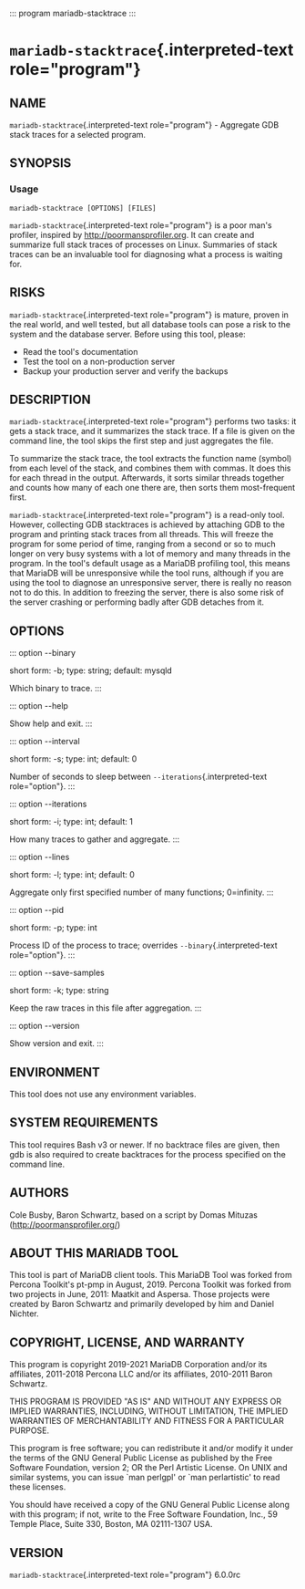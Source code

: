 ::: program
mariadb-stacktrace
:::

# `mariadb-stacktrace`{.interpreted-text role="program"}

## NAME

`mariadb-stacktrace`{.interpreted-text role="program"} - Aggregate GDB
stack traces for a selected program.

## SYNOPSIS

### Usage

    mariadb-stacktrace [OPTIONS] [FILES]

`mariadb-stacktrace`{.interpreted-text role="program"} is a poor man\'s
profiler, inspired by <http://poormansprofiler.org>. It can create and
summarize full stack traces of processes on Linux. Summaries of stack
traces can be an invaluable tool for diagnosing what a process is
waiting for.

## RISKS

`mariadb-stacktrace`{.interpreted-text role="program"} is mature, proven
in the real world, and well tested, but all database tools can pose a
risk to the system and the database server. Before using this tool,
please:

-   Read the tool\'s documentation
-   Test the tool on a non-production server
-   Backup your production server and verify the backups

## DESCRIPTION

`mariadb-stacktrace`{.interpreted-text role="program"} performs two
tasks: it gets a stack trace, and it summarizes the stack trace. If a
file is given on the command line, the tool skips the first step and
just aggregates the file.

To summarize the stack trace, the tool extracts the function name
(symbol) from each level of the stack, and combines them with commas. It
does this for each thread in the output. Afterwards, it sorts similar
threads together and counts how many of each one there are, then sorts
them most-frequent first.

`mariadb-stacktrace`{.interpreted-text role="program"} is a read-only
tool. However, collecting GDB stacktraces is achieved by attaching GDB
to the program and printing stack traces from all threads. This will
freeze the program for some period of time, ranging from a second or so
to much longer on very busy systems with a lot of memory and many
threads in the program. In the tool\'s default usage as a MariaDB
profiling tool, this means that MariaDB will be unresponsive while the
tool runs, although if you are using the tool to diagnose an
unresponsive server, there is really no reason not to do this. In
addition to freezing the server, there is also some risk of the server
crashing or performing badly after GDB detaches from it.

## OPTIONS

::: option
\--binary

short form: -b; type: string; default: mysqld

Which binary to trace.
:::

::: option
\--help

Show help and exit.
:::

::: option
\--interval

short form: -s; type: int; default: 0

Number of seconds to sleep between `--iterations`{.interpreted-text
role="option"}.
:::

::: option
\--iterations

short form: -i; type: int; default: 1

How many traces to gather and aggregate.
:::

::: option
\--lines

short form: -l; type: int; default: 0

Aggregate only first specified number of many functions; 0=infinity.
:::

::: option
\--pid

short form: -p; type: int

Process ID of the process to trace; overrides
`--binary`{.interpreted-text role="option"}.
:::

::: option
\--save-samples

short form: -k; type: string

Keep the raw traces in this file after aggregation.
:::

::: option
\--version

Show version and exit.
:::

## ENVIRONMENT

This tool does not use any environment variables.

## SYSTEM REQUIREMENTS

This tool requires Bash v3 or newer. If no backtrace files are given,
then gdb is also required to create backtraces for the process specified
on the command line.

## AUTHORS

Cole Busby, Baron Schwartz, based on a script by Domas Mituzas
(<http://poormansprofiler.org/>)

## ABOUT THIS MARIADB TOOL

This tool is part of MariaDB client tools. This MariaDB Tool was forked
from Percona Toolkit\'s pt-pmp in August, 2019. Percona Toolkit was
forked from two projects in June, 2011: Maatkit and Aspersa. Those
projects were created by Baron Schwartz and primarily developed by him
and Daniel Nichter.

## COPYRIGHT, LICENSE, AND WARRANTY

This program is copyright 2019-2021 MariaDB Corporation and/or its
affiliates, 2011-2018 Percona LLC and/or its affiliates, 2010-2011 Baron
Schwartz.

THIS PROGRAM IS PROVIDED \"AS IS\" AND WITHOUT ANY EXPRESS OR IMPLIED
WARRANTIES, INCLUDING, WITHOUT LIMITATION, THE IMPLIED WARRANTIES OF
MERCHANTABILITY AND FITNESS FOR A PARTICULAR PURPOSE.

This program is free software; you can redistribute it and/or modify it
under the terms of the GNU General Public License as published by the
Free Software Foundation, version 2; OR the Perl Artistic License. On
UNIX and similar systems, you can issue \`man perlgpl\' or \`man
perlartistic\' to read these licenses.

You should have received a copy of the GNU General Public License along
with this program; if not, write to the Free Software Foundation, Inc.,
59 Temple Place, Suite 330, Boston, MA 02111-1307 USA.

## VERSION

`mariadb-stacktrace`{.interpreted-text role="program"} 6.0.0rc
